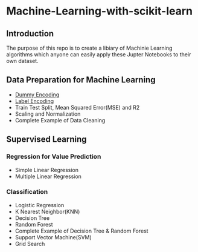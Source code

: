 # Machine-Learning-with-scikit-learn

## Introduction
The purpose of this repo is to create a libiary of Machinie Learning algorithms which anyone can easily apply these Jupter Notebooks to their own dataset.

## Data Preparation for Machine Learning
- [Dummy Encoding](https://github.com/cherngywh/Machine-Learning-with-scikit-learn/blob/master/Data%20Preparation/Dummy%20Encoding.ipynb)
- [Label Encoding](https://github.com/cherngywh/Machine-Learning-with-scikit-learn/blob/master/Data%20Preparation/Label%20Encoding.ipynb)
- Train Test Split, Mean Squared Error(MSE) and R2
- Scaling and Normalization
- Complete Example of Data Cleaning

## Supervised Learning

### Regression for Value Prediction
- Simple Linear Regression
- Multiple Linear Regression

### Classification
- Logistic Regression
- K Nearest Neighbor(KNN)
- Decision Tree
- Random Forest
- Complete Example of Decision Tree & Random Forest
- Support Vector Machine(SVM)
- Grid Search

